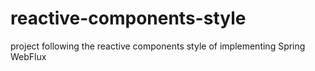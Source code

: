 # reactive-components-style
project following the reactive components style of implementing Spring WebFlux
